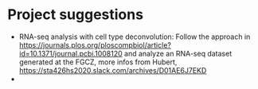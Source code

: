 # Project suggestions


* RNA-seq analysis with cell type deconvolution: Follow the approach in https://journals.plos.org/ploscompbiol/article?id=10.1371/journal.pcbi.1008120 and analyze an RNA-seq dataset generated at the FGCZ, more infos from Hubert,  https://sta426hs2020.slack.com/archives/D01AE6J7EKD
* 